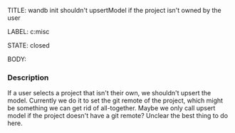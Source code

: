 TITLE:
wandb init shouldn't upsertModel if the project isn't owned by the user 

LABEL:
c:misc

STATE:
closed

BODY:
### Description

If a user selects a project that isn't their own, we shouldn't upsert the model.  Currently we do it to set the git remote of the project, which might be something we can get rid of all-together.  Maybe we only call upsert model if the project doesn't have a git remote?  Unclear the best thing to do here.


